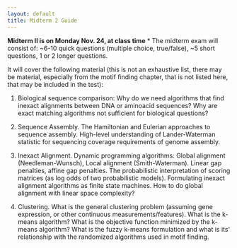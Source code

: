 ```yaml
---
layout: default
title: Midterm 2 Guide
---
```


**Midterm II is on Monday Nov. 24, at class time**
*
The midterm exam will consist of: ~6-10 quick questions (multiple choice, true/false), ~5 short questions, 1 or 2 longer questions. 

It will cover the following material (this is not an exhaustive list, there may be material, especially from 
the motif finding chapter, that is not listed here, that may be included in the test):

1.	Biological sequence comparison: Why do we need algorithms that find inexact alignments between DNA or aminoacid sequences? Why are exact matching algorithms not sufficient for biological questions?  

2.	Sequence Assembly. The Hamiltonian and Eulerian approaches to sequence assembly. High-level understanding of Lander-Waterman statistic for sequencing coverage requirements of genome assembly.    

3.	Inexact Alignment. Dynamic programming algorithms: Global alignment (Needleman-Wunsch), Local alignment (Smith-Waterman). Linear gap penalties, affine gap penalties. The probabilistic
interpretation of scoring matrices (as log odds of two probabilistic models). Formulating inexact alignment algorithms as finite state machines. How to do global alignment with linear space complexity?  

4.   Clustering. What is the general clustering problem (assuming gene expression, or other continuous measurements/features). What is the k-means algorithm? What is the objective function minimized by the k-means algorithm? What is the fuzzy k-means formulation and what is its' relationship with the randomized algorithms used in motif finding.  



